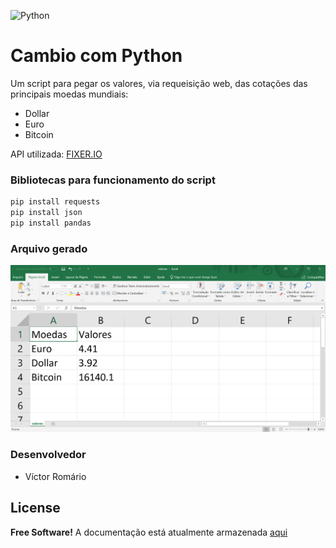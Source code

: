 ![Python](https://www.python.org/static/img/python-logo@2x.png)

# Cambio com Python
Um script para pegar os valores, via requeisição web, das cotações das principais moedas mundiais:
  - Dollar
  - Euro
  - Bitcoin

API utilizada: [FIXER.IO](https://fixer.io/)

### Bibliotecas para funcionamento do script
```sh
pip install requests
pip install json
pip install pandas
```

### Arquivo gerado
![Aplicação](captura.PNG)

### Desenvolvedor
 - Víctor Romário

License
----
**Free Software!** A documentação está atualmente armazenada [aqui](https://github.com/VRPazdeJesus/cambio-moedas) 

